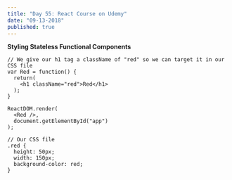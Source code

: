 ```yaml
---
title: "Day 55: React Course on Udemy"
date: "09-13-2018"
published: true
---
```

**Styling Stateless Functional Components**  
```
// We give our h1 tag a className of "red" so we can target it in our CSS file
var Red = function() {
  return(
    <h1 className="red">Red</h1>
  );
}

ReactDOM.render(
  <Red />,
  document.getElementById("app")
);
```
```
// Our CSS file
.red {
  height: 50px;
  width: 150px;
  background-color: red;
}
```
